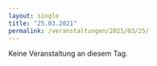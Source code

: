 ```yaml
---
layout: single
title: "25.03.2021"
permalink: /veranstaltungen/2021/03/25/
---
```


Keine Veranstaltung an diesem Tag.
